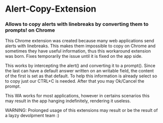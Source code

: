 # Alert-Copy-Extension
### Allows to copy alerts with linebreaks by converting them to prompts! on Chrome

This Chrome extension was created because many web applications send alerts with linebreaks. This makes them impossible to copy on Chrome and sometimes they have useful information, thus this workaround extension was born. Fixes temporarily the issue until it is fixed on the app side.

This works by intercepting the alert() and converting it to a prompt(). Since the last can have a default answer written on an writable field, the content of the first is set as that default. To help this information is already select so to copy just our CTRL+C is needed. After that you may Ok/Cancel the prompt. 

This WA works for most applications, however in certains scenarios this may result in the app hanging indefinitely, rendering it useless. 

WARNING: Prolonged usage of this extensions may result or be the result of a layzy devolpment team :) 
